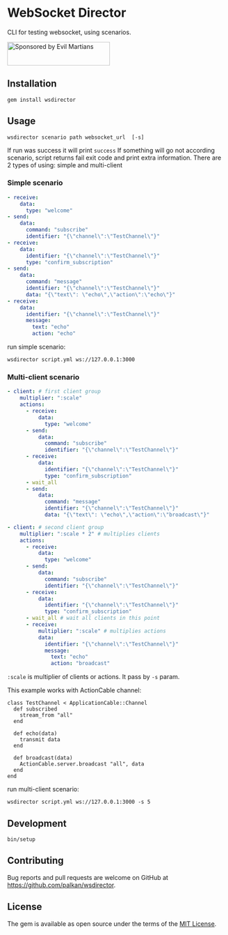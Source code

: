 # WebSocket Director

CLI for testing websocket, using scenarios.

<a href="https://evilmartians.com/">
<img src="https://evilmartians.com/badges/sponsored-by-evil-martians.svg" alt="Sponsored by Evil Martians" width="236" height="54"></a>

## Installation

```
gem install wsdirector
```

## Usage
```
wsdirector scenario path websocket_url  [-s]
```
If run was success it will print `success`
If something will go not according scenario, script returns fail exit code and print extra information.
There are 2 types of using: simple and multi-client
### Simple scenario
```yml
- receive:
    data:
      type: "welcome"
- send:
    data:
      command: "subscribe"
      identifier: "{\"channel\":\"TestChannel\"}"
- receive:
    data:
      identifier: "{\"channel\":\"TestChannel\"}"
      type: "confirm_subscription"
- send:
    data:
      command: "message"
      identifier: "{\"channel\":\"TestChannel\"}"
      data: "{\"text\": \"echo\",\"action\":\"echo\"}"
- receive:
    data:
      identifier: "{\"channel\":\"TestChannel\"}"
      message:
        text: "echo"
        action: "echo"
```
run simple scenario:
```
wsdirector script.yml ws://127.0.0.1:3000
```
### Multi-client scenario
```yml
- client: # first client group
    multiplier: ":scale"
    actions:
      - receive:
          data:
            type: "welcome"
      - send:
          data:
            command: "subscribe"
            identifier: "{\"channel\":\"TestChannel\"}"
      - receive:
          data:
            identifier: "{\"channel\":\"TestChannel\"}"
            type: "confirm_subscription"
      - wait_all
      - send:
          data:
            command: "message"
            identifier: "{\"channel\":\"TestChannel\"}"
            data: "{\"text\": \"echo\",\"action\":\"broadcast\"}"

- client: # second client group
    multiplier: ":scale * 2" # multiplies clients
    actions:
      - receive:
          data:
            type: "welcome"
      - send:
          data:
            command: "subscribe"
            identifier: "{\"channel\":\"TestChannel\"}"
      - receive:
          data:
            identifier: "{\"channel\":\"TestChannel\"}"
            type: "confirm_subscription"
      - wait_all # wait all clients in this point
      - receive:
          multiplier: ":scale" # multiplies actions
          data:
            identifier: "{\"channel\":\"TestChannel\"}"
            message:
              text: "echo"
              action: "broadcast"
```
`:scale` is multiplier of clients or actions. It pass by `-s` param. 

This example works with ActionCable channel:
```
class TestChannel < ApplicationCable::Channel
  def subscribed
    stream_from "all"
  end

  def echo(data)
    transmit data
  end

  def broadcast(data)
    ActionCable.server.broadcast "all", data
  end
end
```
run multi-client scenario:
```
wsdirector script.yml ws://127.0.0.1:3000 -s 5
```
## Development

```
bin/setup
```

## Contributing

Bug reports and pull requests are welcome on GitHub at https://github.com/palkan/wsdirector.


## License

The gem is available as open source under the terms of the [MIT License](http://opensource.org/licenses/MIT).
